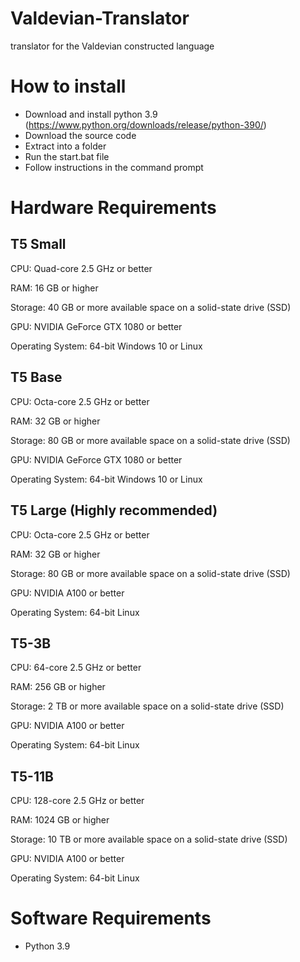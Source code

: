 # Valdevian-Translator
translator for the Valdevian constructed language
# How to install
- Download and install python 3.9 (https://www.python.org/downloads/release/python-390/)
- Download the source code
- Extract into a folder
- Run the start.bat file
- Follow instructions in the command prompt
# Hardware Requirements

## T5 Small
CPU: Quad-core 2.5 GHz or better

RAM: 16 GB or higher

Storage: 40 GB or more available space on a solid-state drive (SSD)

GPU: NVIDIA GeForce GTX 1080 or better

Operating System: 64-bit Windows 10 or Linux

## T5 Base
CPU: Octa-core 2.5 GHz or better

RAM: 32 GB or higher

Storage: 80 GB or more available space on a solid-state drive (SSD)

GPU: NVIDIA GeForce GTX 1080 or better

Operating System: 64-bit Windows 10 or Linux

## T5 Large (Highly recommended)
CPU: Octa-core 2.5 GHz or better

RAM: 32 GB or higher

Storage: 80 GB or more available space on a solid-state drive (SSD)

GPU: NVIDIA A100 or better

Operating System: 64-bit Linux

## T5-3B
CPU: 64-core 2.5 GHz or better

RAM: 256 GB or higher

Storage: 2 TB or more available space on a solid-state drive (SSD)

GPU: NVIDIA A100 or better

Operating System: 64-bit Linux

## T5-11B
CPU: 128-core 2.5 GHz or better

RAM: 1024 GB or higher

Storage: 10 TB or more available space on a solid-state drive (SSD)

GPU: NVIDIA A100 or better

Operating System: 64-bit Linux
# Software Requirements

- Python 3.9
